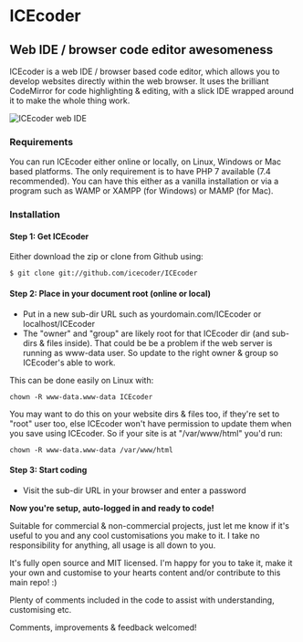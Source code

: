 # ICEcoder

## Web IDE / browser code editor awesomeness

ICEcoder is a web IDE / browser based code editor, which allows you to develop websites directly within the web browser. It uses the brilliant CodeMirror for code highlighting & editing, with a slick IDE wrapped around it to make the whole thing work.

<img src="https://icecoder.net/images/icecoder-v8-0-beta-browser-code-editor.png" alt="ICEcoder web IDE">

### Requirements

You can run ICEcoder either online or locally, on Linux, Windows or Mac based platforms. The only requirement is to have PHP 7 available (7.4 recommended). You can have this either as a vanilla installation or via a program such as WAMP or XAMPP (for Windows) or MAMP (for Mac).

### Installation

#### Step 1: Get ICEcoder

Either download the zip or clone from Github using:

```
$ git clone git://github.com/icecoder/ICEcoder
```

#### Step 2: Place in your document root (online or local)

* Put in a new sub-dir URL such as yourdomain.com/ICEcoder or localhost/ICEcoder
* The "owner" and "group" are likely root for that ICEcoder dir (and sub-dirs & files inside). That could be be a problem if the web server is running as www-data user. So update to the right owner & group so ICEcoder's able to work.

This can be done easily on Linux with:

`chown -R www-data.www-data ICEcoder`

You may want to do this on your website dirs & files too, if they're set to "root" user too, else ICEcoder won't have permission to update them when you save using ICEcoder. So if your site is at "/var/www/html" you'd run:

`chown -R www-data.www-data /var/www/html`

#### Step 3: Start coding

* Visit the sub-dir URL in your browser and enter a password

**Now you're setup, auto-logged in and ready to code!**

Suitable for commercial & non-commercial projects, just let me know if it's useful to you and any cool customisations you make to it. I take no responsibility for anything, all usage is all down to you.

It's fully open source and MIT licensed. I'm happy for you to take it, make it your own and customise to your hearts content and/or contribute to this main repo! :)

Plenty of comments included in the code to assist with understanding, customising etc.

Comments, improvements & feedback welcomed!
